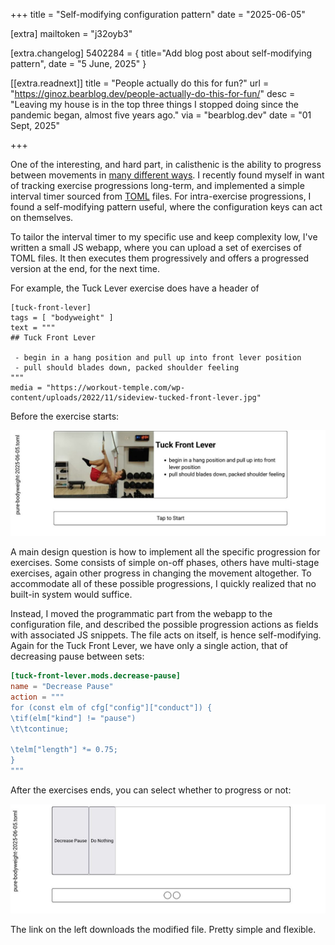 +++
title = "Self-modifying configuration pattern"
date = "2025-06-05"

[extra]
mailtoken = "j32oyb3"

[extra.changelog]
5402284 = { title="Add blog post about self-modifying pattern", date = "5 June, 2025" }

[[extra.readnext]]
title = "People actually do this for fun?"
url = "https://ginoz.bearblog.dev/people-actually-do-this-for-fun/"
desc = "Leaving my house is in the top three things I stopped doing since the pandemic began, almost five years ago."
via = "bearblog.dev"
date = "01 Sept, 2025"

+++

One of the interesting, and hard part, in calisthenic is the ability to progress between movements in [many different ways](https://docs.google.com/spreadsheets/d/1a8tlZ-zbF695HA3Lmm20OIYeYYxo1lmUOczUXKLoL4s/edit?gid=1833143925#gid=1833143925). I recently found myself in want of tracking exercise progressions long-term, and implemented a simple interval timer sourced from [TOML](https://toml.io/en/) files. For intra-exercise progressions, I found a self-modifying pattern useful, where the configuration keys can act on themselves.

<!-- more -->

To tailor the interval timer to my specific use and keep complexity low, I've written a small JS webapp, where you can upload a set of exercises of TOML files. It then executes them progressively and offers a progressed version at the end, for the next time.

For example, the Tuck Lever exercise does have a header of
```toml,name=https://github.com/getzola/zola/pull/2797
[tuck-front-lever]
tags = [ "bodyweight" ]
text = """
## Tuck Front Lever
 
 - begin in a hang position and pull up into front lever position
 - pull should blades down, packed shoulder feeling
"""
media = "https://workout-temple.com/wp-content/uploads/2022/11/sideview-tucked-front-lever.jpg"
```

Before the exercise starts:

<img src="example.png" />

A main design question is how to implement all the specific progression for exercises. Some consists of simple on-off phases, others have multi-stage exercises, again other progress in changing the movement altogether. To accommodate all of these possible progressions, I quickly realized that no built-in system would suffice.

Instead, I moved the programmatic part from the webapp to the configuration file, and described the possible progression actions as fields with associated JS snippets. The file acts on itself, is hence self-modifying. 
Again for the Tuck Front Lever, we have only a single action, that of decreasing pause between sets:

```toml
[tuck-front-lever.mods.decrease-pause]
name = "Decrease Pause"
action = """
for (const elm of cfg["config"]["conduct"]) {
\tif(elm["kind"] != "pause")
\t\tcontinue;

\telm["length"] *= 0.75;
}
"""
```

After the exercises ends, you can select whether to progress or not:

<img src="example2.png" />

The link on the left downloads the modified file. Pretty simple and flexible.
